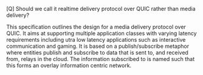 [Q] Should we call it realtime delivery protocol over QUIC rather than media delivery?

This specification outlines the design for a media delivery protocol over QUIC. It aims at supporting multiple application classes with varying latency requirements including utra low latency applications such as interactive communication and gaming. It is based on a publish/subscribe metaphor where entities publish and subscribe to data that is sent to, and received from, relays in the cloud. The information subscribed to is named such that this forms an overlay
information centric network.



